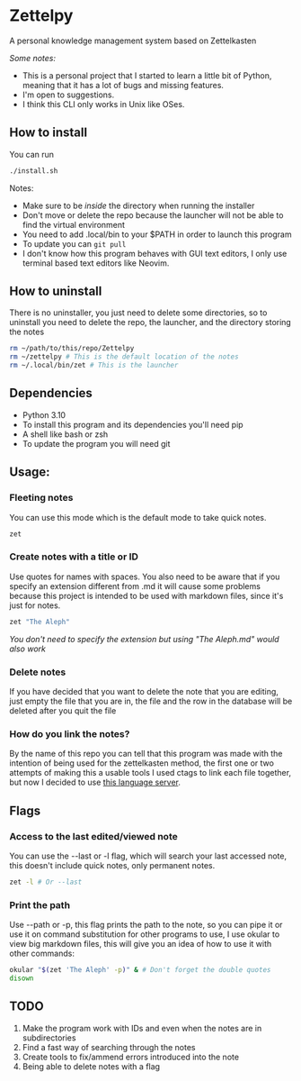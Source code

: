 # Zettelpy
A personal knowledge management system based on Zettelkasten

*Some notes:*

- This is a personal project that I started to learn a little bit of Python, meaning
  that it has a lot of bugs and missing features.
- I'm open to suggestions.
- I think this CLI only works in Unix like OSes.

## How to install
You can run

```bash
./install.sh
```

Notes:

- Make sure to be _inside_ the directory when running the installer
- Don't move or delete the repo because the launcher will not be able to find the
  virtual environment
- You need to add .local/bin to your \$PATH in order to launch this program
- To update you can `git pull`
- I don't know how this program behaves with GUI text editors, I only use terminal based
  text editors like Neovim.

## How to uninstall
There is no uninstaller, you just need to delete some directories, so to uninstall you
need to delete the repo, the launcher, and the directory storing the notes

```bash
rm ~/path/to/this/repo/Zettelpy
rm ~/zettelpy # This is the default location of the notes
rm ~/.local/bin/zet # This is the launcher
```

## Dependencies
- Python 3.10
- To install this program and its dependencies you'll need pip
- A shell like bash or zsh
- To update the program you will need git

## Usage:
### Fleeting notes
You can use this mode which is the default mode to take quick notes.

```bash
zet
```

### Create notes with a title or ID
Use quotes for names with spaces. You also need to be aware that if you specify an
extension different from .md it will cause some problems because this project is
intended to be used with markdown files, since it's just for notes.

```bash
zet "The Aleph"
```

*You don't need to specify the extension but using "The Aleph.md" would also work*

### Delete notes
If you have decided that you want to delete the note that you are editing, just empty
the file that you are in, the file and the row in the database will be deleted after you
quit the file

### How do you link the notes?
By the name of this repo you can tell that this program was made with the intention of
being used for the zettelkasten method, the first one or two attempts of making this a
usable tools I used ctags to link each file together, but now I decided to use [this
language server](https://github.com/artempyanykh/zeta-note).

## Flags

### Access to the last edited/viewed note
You can use the --last or -l flag, which will search your last accessed note, this
doesn't include quick notes, only permanent notes.

```bash
zet -l # Or --last
```

### Print the path
Use --path or -p, this flag prints the path to the note, so you can pipe it or use it on
command substitution for other programs to use, I use okular to view big markdown files,
this will give you an idea of how to use it with other commands:

```bash
okular "$(zet 'The Aleph' -p)" & # Don't forget the double quotes
disown
```

## TODO
1. Make the program work with IDs and even when the notes are in subdirectories
2. Find a fast way of searching through the notes
3. Create tools to fix/ammend errors introduced into the note
4. Being able to delete notes with a flag

